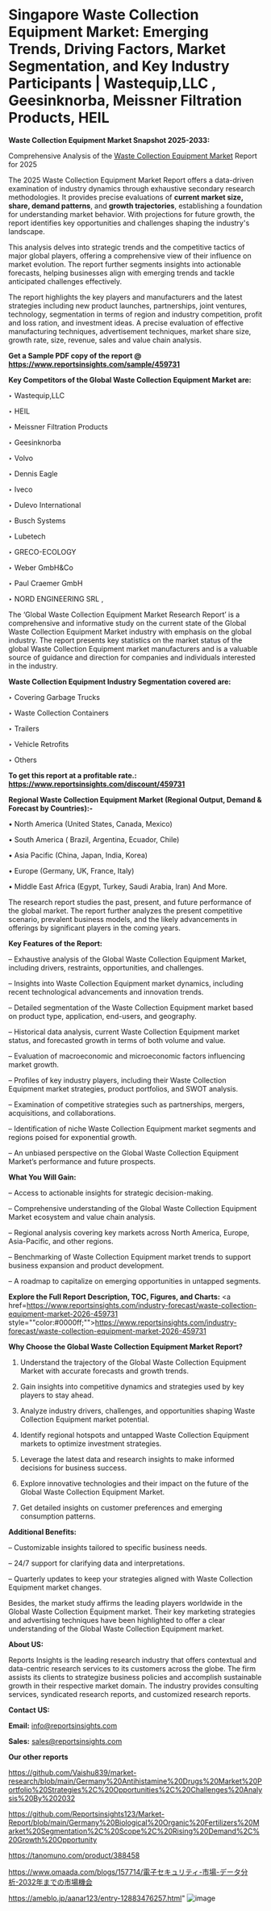 # Singapore Waste Collection Equipment Market: Emerging Trends, Driving Factors, Market Segmentation, and Key Industry Participants | Wastequip,LLC , Geesinknorba, Meissner Filtration Products, HEIL 

<strong>Waste Collection Equipment Market Snapshot 2025-2033:</strong>

Comprehensive Analysis of the <a href=https://www.reportsinsights.com/sample/459731>Waste Collection Equipment Market</a> Report for 2025

The 2025 Waste Collection Equipment Market Report offers a data-driven examination of industry dynamics through exhaustive secondary research methodologies. It provides precise evaluations of <strong>current market size, share, demand patterns</strong>, and <strong>growth trajectories</strong>, establishing a foundation for understanding market behavior. With projections for future growth, the report identifies key opportunities and challenges shaping the industry's landscape.

This analysis delves into strategic trends and the competitive tactics of major global players, offering a comprehensive view of their influence on market evolution. The report further segments insights into actionable forecasts, helping businesses align with emerging trends and tackle anticipated challenges effectively.

The report highlights the key players and manufacturers and the latest strategies including new product launches, partnerships, joint ventures, technology, segmentation in terms of region and industry competition, profit and loss ration, and investment ideas. A precise evaluation of effective manufacturing techniques, advertisement techniques, market share size, growth rate, size, revenue, sales and value chain analysis.

<strong>Get a Sample PDF copy of the report @ <a href=https://www.reportsinsights.com/sample/459731 style=color:#0000ff;>https://www.reportsinsights.com/sample/459731</a></strong>

<strong>Key Competitors of the Global Waste Collection Equipment Market are:</strong>

‣ Wastequip,LLC 

‣ HEIL 

‣ Meissner Filtration Products

‣ Geesinknorba

‣ Volvo

‣ Dennis Eagle

‣ Iveco

‣ Dulevo International 

‣ Busch Systems 

‣ Lubetech 

‣ GRECO-ECOLOGY 

‣ Weber GmbH&Co 

‣ Paul Craemer GmbH 

‣ NORD ENGINEERING SRL ,

The ‘Global Waste Collection Equipment Market Research Report’ is a comprehensive and informative study on the current state of the Global Waste Collection Equipment Market industry with emphasis on the global industry. The report presents key statistics on the market status of the global Waste Collection Equipment market manufacturers and is a valuable source of guidance and direction for companies and individuals interested in the industry.

<strong>Waste Collection Equipment Industry Segmentation covered are:</strong>

‣ Covering Garbage Trucks 

‣ Waste Collection Containers 

‣ Trailers 

‣ Vehicle Retrofits 

‣ Others

<strong>To get this report at a profitable rate.: <a href=https://www.reportsinsights.com/discount/459731 style=color:#0000ff;>https://www.reportsinsights.com/discount/459731</a></strong>

<strong>Regional Waste Collection Equipment Market (Regional Output, Demand &amp; Forecast by Countries):-</strong>

• North America (United States, Canada, Mexico)

• South America ( Brazil, Argentina, Ecuador, Chile)

• Asia Pacific (China, Japan, India, Korea)

• Europe (Germany, UK, France, Italy)

• Middle East Africa (Egypt, Turkey, Saudi Arabia, Iran) And More.

The research report studies the past, present, and future performance of the global market. The report further analyzes the present competitive scenario, prevalent business models, and the likely advancements in offerings by significant players in the coming years.

<strong>Key Features of the Report:</strong>

– Exhaustive analysis of the Global Waste Collection Equipment Market, including drivers, restraints, opportunities, and challenges.

– Insights into Waste Collection Equipment market dynamics, including recent technological advancements and innovation trends.

– Detailed segmentation of the Waste Collection Equipment market based on product type, application, end-users, and geography.

– Historical data analysis, current Waste Collection Equipment market status, and forecasted growth in terms of both volume and value.

– Evaluation of macroeconomic and microeconomic factors influencing market growth.

– Profiles of key industry players, including their Waste Collection Equipment market strategies, product portfolios, and SWOT analysis.

– Examination of competitive strategies such as partnerships, mergers, acquisitions, and collaborations.

– Identification of niche Waste Collection Equipment market segments and regions poised for exponential growth.

– An unbiased perspective on the Global Waste Collection Equipment Market’s performance and future prospects.

<strong>What You Will Gain:</strong>

– Access to actionable insights for strategic decision-making.

– Comprehensive understanding of the Global Waste Collection Equipment Market ecosystem and value chain analysis.

– Regional analysis covering key markets across North America, Europe, Asia-Pacific, and other regions.

– Benchmarking of Waste Collection Equipment market trends to support business expansion and product development.

– A roadmap to capitalize on emerging opportunities in untapped segments.

<strong>Explore the Full Report Description, TOC, Figures, and Charts:</strong>
<a href=https://www.reportsinsights.com/industry-forecast/waste-collection-equipment-market-2026-459731 style=""color:#0000ff;"">https://www.reportsinsights.com/industry-forecast/waste-collection-equipment-market-2026-459731</a>

<strong>Why Choose the Global Waste Collection Equipment Market Report?</strong>

1. Understand the trajectory of the Global Waste Collection Equipment Market with accurate forecasts and growth trends.

2. Gain insights into competitive dynamics and strategies used by key players to stay ahead.

3. Analyze industry drivers, challenges, and opportunities shaping Waste Collection Equipment market potential.

4. Identify regional hotspots and untapped Waste Collection Equipment markets to optimize investment strategies.

5. Leverage the latest data and research insights to make informed decisions for business success.

6. Explore innovative technologies and their impact on the future of the Global Waste Collection Equipment Market.

7. Get detailed insights on customer preferences and emerging consumption patterns.

<strong>Additional Benefits:</strong>

– Customizable insights tailored to specific business needs.

– 24/7 support for clarifying data and interpretations.

– Quarterly updates to keep your strategies aligned with Waste Collection Equipment market changes.

Besides, the market study affirms the leading players worldwide in the Global Waste Collection Equipment market. Their key marketing strategies and advertising techniques have been highlighted to offer a clear understanding of the Global Waste Collection Equipment market.

<strong><strong>About US</strong>:</strong>

Reports Insights is the leading research industry that offers contextual and data-centric research services to its customers across the globe. The firm assists its clients to strategize business policies and accomplish sustainable growth in their respective market domain. The industry provides consulting services, syndicated research reports, and customized research reports.

<strong>Contact US:</strong>

<p class=><b>Email:</b> <a href=mailto:info@reportsinsights.com>info@reportsinsights.com</a></p>
<p class=><b>Sales:</b> <a href=mailto:sales@reportsinsights.com>sales@reportsinsights.com</a></p>

<strong>Our other reports</strong>

<a href=https://github.com/Vaishu839/market-research/blob/main/Germany%20Antihistamine%20Drugs%20Market%20Portfolio%20Strategies%2C%20Opportunities%2C%20Challenges%20Analysis%20By%202032>https://github.com/Vaishu839/market-research/blob/main/Germany%20Antihistamine%20Drugs%20Market%20Portfolio%20Strategies%2C%20Opportunities%2C%20Challenges%20Analysis%20By%202032</a>

<a href=https://github.com/Reportsinsights123/Market-Report/blob/main/Germany%20Biological%20Organic%20Fertilizers%20Market%20Segmentation%2C%20Scope%2C%20Rising%20Demand%2C%20Growth%20Opportunity>https://github.com/Reportsinsights123/Market-Report/blob/main/Germany%20Biological%20Organic%20Fertilizers%20Market%20Segmentation%2C%20Scope%2C%20Rising%20Demand%2C%20Growth%20Opportunity</a>

<a href=https://tanomuno.com/product/388458>https://tanomuno.com/product/388458</a>

<a href=https://www.omaada.com/blogs/157714/電子セキュリティ-市場-データ分析-2032年までの市場機会>https://www.omaada.com/blogs/157714/電子セキュリティ-市場-データ分析-2032年までの市場機会</a>

<a href=https://ameblo.jp/aanar123/entry-12883476257.html>https://ameblo.jp/aanar123/entry-12883476257.html</a>"
![image](https://github.com/user-attachments/assets/1b1d6da0-519d-4e69-a0ce-4f4272d9bc4f)
